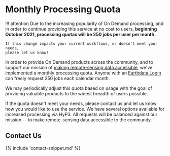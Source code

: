 # Monthly Processing Quota

!!! attention
    Due to the increasing popularity of On Demand processing, and in order to
    continue providing this service at no cost to users, **beginning October 2021,
    processing quotas will be 250 jobs per user per month.**

    If this change impacts your current workflows, or doesn't meet your needs,
    please let us know!


In order to provide On Demand products across the community, and to support our mission of
[making remote-sensing data accessible](https://asf.alaska.edu/about-asf/),
we've implemented a monthly processing quota. Anyone with an [Earthdata Login](https://urs.earthdata.nasa.gov/home)
can freely request 250 jobs each calendar month.

We may periodically adjust this quota based on usage with the goal of
providing valuable products to the widest breadth of users possible.

If the quota doesn't meet your needs, please contact us and let us know how you
would like to use the service. We have several options available for increased
processing via HyP3. All requests will be balanced against our mission -- to make
remote-sensing data accessible to the community.

## Contact Us

{% include 'contact-snippet.md' %}

